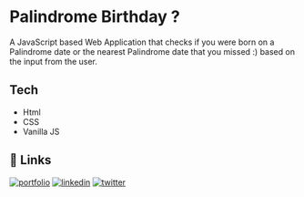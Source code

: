# Palindrome Birthday ?

A JavaScript based Web Application that checks if you were born on a Palindrome date or the nearest Palindrome date that you missed :) based on the input from the user.

## Tech 
- Html
- CSS
- Vanilla JS

## 🔗 Links
[![portfolio](https://img.shields.io/badge/my_portfolio-000?style=for-the-badge&logo=ko-fi&logoColor=white)](https://abhijitsharma.netlify.app/)
[![linkedin](https://img.shields.io/badge/linkedin-0A66C2?style=for-the-badge&logo=linkedin&logoColor=white)](https://www.linkedin.com/in/abhijitdotsharma/)
[![twitter](https://img.shields.io/badge/twitter-1DA1F2?style=for-the-badge&logo=twitter&logoColor=white)](https://twitter.com/abhi_exe)
